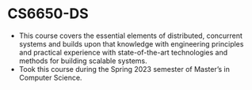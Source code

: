 # CS6650-DS
* This course covers the essential elements of distributed, concurrent systems and builds upon that knowledge with engineering principles and practical experience with state-of-the-art technologies and methods for building scalable systems. 
* Took this course during the Spring 2023 semester of Master’s in Computer Science.
